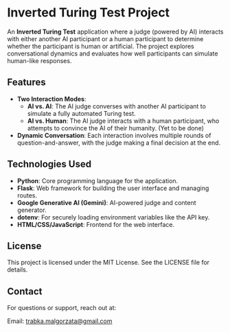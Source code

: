 # Inverted Turing Test Project

An **Inverted Turing Test** application where a judge (powered by AI) interacts with either another AI participant or a human participant to determine whether the participant is human or artificial. The project explores conversational dynamics and evaluates how well participants can simulate human-like responses.

## Features

- **Two Interaction Modes**:
  - **AI vs. AI**: The AI judge converses with another AI participant to simulate a fully automated Turing test.
  - **AI vs. Human**: The AI judge interacts with a human participant, who attempts to convince the AI of their humanity. (Yet to be done)
- **Dynamic Conversation**: Each interaction involves multiple rounds of question-and-answer, with the judge making a final decision at the end.

## Technologies Used

- **Python**: Core programming language for the application.
- **Flask**: Web framework for building the user interface and managing routes.
- **Google Generative AI (Gemini)**: AI-powered judge and content generator.
- **dotenv**: For securely loading environment variables like the API key.
- **HTML/CSS/JavaScript**: Frontend for the web interface.

## License
This project is licensed under the MIT License. See the LICENSE file for details.

## Contact
For questions or support, reach out at:

Email: trabka.malgorzata@gmail.com

